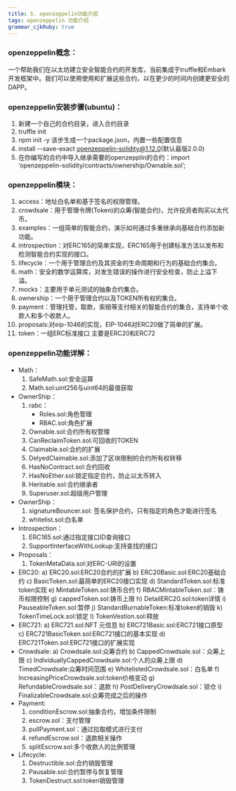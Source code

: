 ```yaml
--- 
title: 5. openzeppelin功能介绍
tags: openzeppelin 功能介绍
grammar_cjkRuby: true
---
```

###  openzeppelin概念：
一个帮助我们在以太坊建立安全智能合约的开发库，当前集成于truffle和Embark开发框架中。我们可以使用使用和扩展这些合约，以在更少的时间内创建更安全的DAPP。

### openzeppelin安装步骤(ubuntu)：
1. 新建一个自己的合约目录，进入合约目录
2. truffle init
3. npm init -y 该步生成一个package.json，内置一些配置信息
4. install --save-exact openzeppelin-solidity@1.12.0(默认最版2.0.0)
5. 在你编写的合约中导入继承需要的openzepplin的合约：import ‘openzeppelin-solidity/contracts/ownership/Ownable.sol’;

### openzeppelin模块：
1. access：地址白名单和基于签名的权限管理。
2. crowdsale：用于管理令牌(Token)的众筹(智能合约)，允许投资者购买以太代币。
3. examples：一组简单的智能合约，演示如何通过多重继承向基础合约添加新功能。
4. introspection：对ERC165的简单实现，ERC165用于创建标准方法以发布和检测智能合约实现的接口。
5. lifecycle：一个用于管理合约及其资金的生命周期和行为的基础合约集合。
6. math：安全的数学运算库，对发生错误的操作进行安全检查，防止上溢下溢。
7. mocks：主要用于单元测试的抽象合约集合。
8. ownership：一个用于管理合约以及TOKEN所有权的集合。
9. payment：管理托管，取款，索赔等支付相关的智能合约的集合，支持单个收款人和多个收款人。
10. proposals:对eip-1046的实现，EIP-1046对ERC20做了简单的扩展。
11. token：一组ERC标准接口 主要是ERC20和ERC72

### openzeppelin功能详解：
- Math：
	1.	SafeMath.sol:安全运算
	2.	Math.sol:uint256与uint64的最值获取
- OwnerShip：
	1. rabc：
		- Roles.sol:角色管理
		- RBAC.sol:角色扩展
	2. Ownable.sol:合约所有权管理
	3. CanReclaimToken.sol:可回收的TOKEN
	4. Claimable.sol:合约的扩展
	5. DelyedClaimable.sol:添加了区块限制的合约所有权转移
	6. HasNoContract.sol:合约回收
	7. HasNoEther.sol:锁定指定合约，防止以太币转入
	8. Heritable.sol:合约继承者
	9. Superuser.sol:超级用户管理
- OwnerShip：
	1.	signatureBouncer.sol: 签名保护合约，只有指定的角色才能进行签名
	2.	whitelist.sol:白名单
- Introspection：
	1.	ERC165.sol:通过指定接口ID查询接口
	2.	SupportInterfaceWithLookup:支持查找的接口
- Proposals：
	1. TokenMetaData.sol:对ERC-URI的设置
- ERC20:
	a)	ERC20.sol:ERC20合约的扩展
	b)	ERC20Basic.sol:ERC20基础合约
	c)	BasicToken.sol:最简单的ERC20接口实现
	d)	StandardToken.sol:标准token实现
	e)	MintableToken.sol:铸币合约
	f)	RBACMintableToken.sol：铸币权限控制
	g)	cappedToken.sol:铸币上限
	h)	DetailERC20.sol:token详情
	i)	PauseableToken.sol:暂停
	j)	StandardBurnableToken:标准token的销毁
	k)	TokenTimeLock.sol:锁定
	l)	TokenVestion.sol:释放
- ERC721:
	a)	ERC721.sol:NFT 元信息
	b)	ERC721Basic.sol:ERC721接口原型
	c)	ERC721BasicToken.sol:ERC721接口的基本实现
	d)	ERC721Token.sol:ERC721接口的扩展实现
- Crowdsale:
	a) Crowdsale.sol:众筹合约
	b) CappedCrowdsale.sol：众筹上限
	c) IndividuallyCappedCrowdsale.sol:个人的众筹上限
	d) TimedCrowdsale:众筹时间范围
	e) WhitelistedCrowdsale.sol：白名单
	f)	IncreasingPriceCrowdsale.sol:token价格变动
	g) RefundableCrowdsale.sol：退款
	h) PostDeliveryCrowdsale.sol：锁仓
	i)	FinalizableCrowdsale.sol:众筹完成之后的操作
- Payment:
	1.	conditionEscrow.sol:抽象合约，增加条件限制
	2.	escrow.sol：支付管理
	3.	pullPayment.sol：通过拉取模式进行支付
	4.	refundEscrow.sol：退款相关操作
	5.	splitEscrow.sol:多个收款人的比例管理
- Lifecycle:
	1.	Destructible.sol:合约销毁管理
	2.	Pausable.sol:合约暂停与恢复管理
	3.	TokenDestruct.sol:token销毁管理





